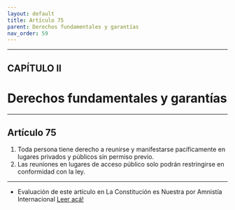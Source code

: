 ```yaml
---
layout: default
title: Artículo 75
parent: Derechos fundamentales y garantías
nav_order: 59
---
```


---

## CAPÍTULO II
# Derechos fundamentales y garantías

---

## Artículo 75

1. Toda persona tiene derecho a reunirse y manifestarse pacíficamente en lugares privados y públicos sin permiso previo.
2. Las reuniones en lugares de acceso público solo podrán restringirse en conformidad con la ley.

---
- Evaluación de este artículo en La Constitución es Nuestra por Amnistía Internacional
<a target="_blank" href="https://laconstitucionesnuestra.cl/evaluaciones/verevaluaciones/81">Leer acá!</a>
